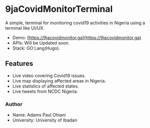# 9jaCovidMonitorTerminal

A simple, terminal for monitoring covid19 activities in Nigeria using a terminal like UI/UX.

- Demo: [https://9jacovidmonitor.ga](https://9jacovidmonitor.ga)
- APIs: Will be Updated soon.
- Stack: GO Lang(Hugo).

## Features

- Live video covering Covid19 issues.
- Live map displaying affected areas in Nigeria.
- Live statistics of affected states.
- Live tweets from NCDC Nigeria.

### Author

- Name: Adams Paul Ohiani
- University: University of Ibadan
